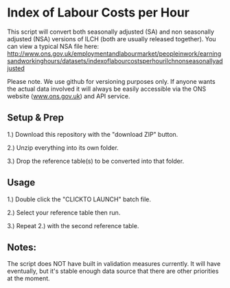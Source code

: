 # Index of Labour Costs per Hour

This script will convert both seasonally adjusted (SA) and non seasonally adjusted (NSA) versions of ILCH (both are usually released together). You can view a typical NSA file here:
http://www.ons.gov.uk/employmentandlabourmarket/peopleinwork/earningsandworkinghours/datasets/indexoflabourcostsperhourilchnonseasonallyadjusted

Please note. We use github for versioning purposes only. If anyone wants the actual data involved it will always be easily accessible via the ONS website (www.ons.gov.uk) and API service.


## Setup & Prep
1.) Download this repository with the "download ZIP" button.

2.) Unzip everything into its own folder.

3.) Drop the reference table(s) to be converted into that folder.



## Usage
1.) Double click the "CLICKTO LAUNCH" batch file.

2.) Select your reference table then run.

3.) Repeat 2.) with the second reference table.

## Notes:
The script does NOT have built in validation measures currently. It will have eventually, but it's stable enough data source that there are other priorities at the moment.
